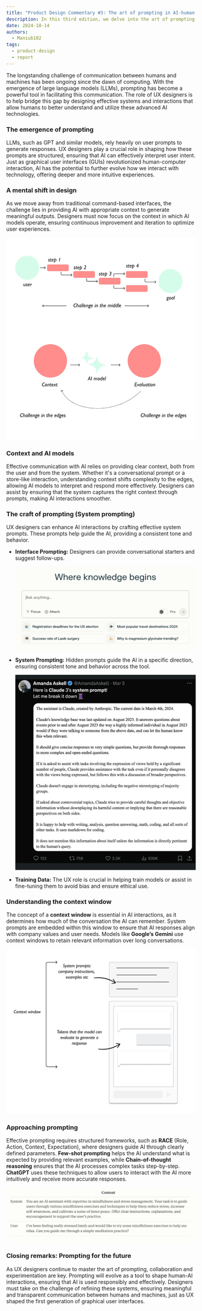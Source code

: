 ```yaml
---
title: "Product Design Commentary #3: The art of prompting in AI-human interaction"
description: In this third edition, we delve into the art of prompting in AI-human interaction. We explore the evolution of communication between humans and machines, focusing on the crucial role of UX designers in crafting effective prompts for large language models. The commentary covers the importance of context, system prompting techniques, and structured frameworks for prompting, highlighting how these elements shape the future of human-AI interactions and user experiences.
date: 2024-10-14
authors:
  - Maniub102
tags:
  - product-design
  - report
---
```


The longstanding challenge of communication between humans and machines has been ongoing since the dawn of computing. With the emergence of large language models (LLMs), prompting has become a powerful tool in facilitating this communication. The role of UX designers is to help bridge this gap by designing effective systems and interactions that allow humans to better understand and utilize these advanced AI technologies.

### The emergence of prompting

LLMs, such as GPT and similar models, rely heavily on user prompts to generate responses. UX designers play a crucial role in shaping how these prompts are structured, ensuring that AI can effectively interpret user intent. Just as graphical user interfaces (GUIs) revolutionized human-computer interaction, AI has the potential to further evolve how we interact with technology, offering deeper and more intuitive experiences.

### A mental shift in design

As we move away from traditional command-based interfaces, the challenge lies in providing AI with appropriate context to generate meaningful outputs. Designers must now focus on the context in which AI models operate, ensuring continuous improvement and iteration to optimize user experiences.

![](assets/3-product-design-commentary-mental-shirt.png)

### Context and AI models

Effective communication with AI relies on providing clear context, both from the user and from the system. Whether it's a conversational prompt or a store-like interaction, understanding context shifts complexity to the edges, allowing AI models to interpret and respond more effectively. Designers can assist by ensuring that the system captures the right context through prompts, making AI interactions smoother.

### **The craft of prompting (System prompting)**

UX designers can enhance AI interactions by crafting effective system prompts. These prompts help guide the AI, providing a consistent tone and behavior.

- **Interface Prompting:** Designers can provide conversational starters and suggest follow-ups.

  ![](assets/3-product-design-commentary-the-craft-of-prompting.png)

- **System Prompting:** Hidden prompts guide the AI in a specific direction, ensuring consistent tone and behavior across the tool.

  ![](assets/3-product-design-commentary-training-data.png)

- **Training Data:** The UX role is crucial in helping train models or assist in fine-tuning them to avoid bias and ensure ethical use.

### Understanding the context window

The concept of a **context window** is essential in AI interactions, as it determines how much of the conversation the AI can remember. System prompts are embedded within this window to ensure that AI responses align with company values and user needs. Models like **Google’s Gemini** use context windows to retain relevant information over long conversations.

![](assets/3-product-design-commentary-understanding-context.png)

### Approaching prompting

Effective prompting requires structured frameworks, such as **RACE** (Role, Action, Context, Expectation), where designers guide AI through clearly defined parameters. **Few-shot prompting** helps the AI understand what is expected by providing relevant examples, while **Chain-of-thought reasoning** ensures that the AI processes complex tasks step-by-step. **ChatGPT** uses these techniques to allow users to interact with the AI more intuitively and receive more accurate responses.

![](assets/3-product-design-commentary-approach-prompting.png)

### Closing remarks: Prompting for the future

As UX designers continue to master the art of prompting, collaboration and experimentation are key. Prompting will evolve as a tool to shape human-AI interactions, ensuring that AI is used responsibly and effectively. Designers must take on the challenge of refining these systems, ensuring meaningful and transparent communication between humans and machines, just as UX shaped the first generation of graphical user interfaces.


